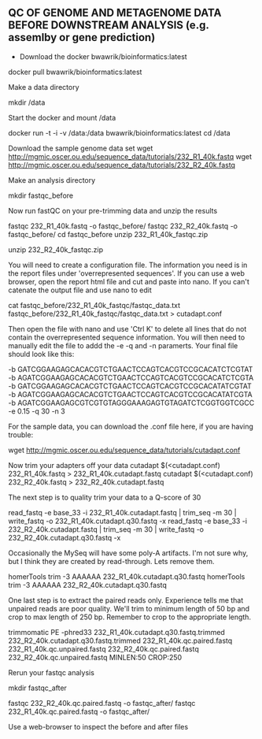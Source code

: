 ## QC OF GENOME AND METAGENOME DATA BEFORE DOWNSTREAM ANALYSIS (e.g. assemlby or gene prediction)

- Download the docker bwawrik/bioinformatics:latest

docker pull bwawrik/bioinformatics:latest

Make a data directory

mkdir /data

Start the docker and mount /data

docker run -t -i -v /data:/data bwawrik/bioinformatics:latest
cd /data

Download the sample genome data set wget http://mgmic.oscer.ou.edu/sequence_data/tutorials/232_R1_40k.fastq wget http://mgmic.oscer.ou.edu/sequence_data/tutorials/232_R2_40k.fastq

Make an analysis directory

mkdir fastqc_before

Now run fastQC on your pre-trimming data and unzip the results

fastqc 232_R1_40k.fastq -o fastqc_before/
fastqc 232_R2_40k.fastq -o fastqc_before/
cd fastqc_before
unzip 232_R1_40k_fastqc.zip

unzip 232_R2_40k_fastqc.zip


You will need to create a configuration file.  The information you need is in the report files under 'overrepresented sequences'.
If you can use a web browser, open the report html file and cut and paste into nano. If you can't catenate the output file and use nano to edit

cat  fastqc_before/232_R1_40k_fastqc/fastqc_data.txt fastqc_before/232_R1_40k_fastqc/fastqc_data.txt > cutadapt.conf

Then open the file with nano and use 'Ctrl K' to delete all lines that do not contain the overrepresented sequence information. You will then need to manually edit the file to addd the -e -q and -n paramerts.  Your final file should look like this:

-b GATCGGAAGAGCACACGTCTGAACTCCAGTCACGTCCGCACATCTCGTAT -b AGATCGGAAGAGCACACGTCTGAACTCCAGTCACGTCCGCACATCTCGTA -b GATCGGAAGAGCACACGTCTGAACTCCAGTCACGTCCGCACATATCGTAT -b AGATCGGAAGAGCACACGTCTGAACTCCAGTCACGTCCGCACATATCGTA -b AGATCGGAAGAGCGTCGTGTAGGGAAAGAGTGTAGATCTCGGTGGTCGCC -e 0.15 -q 30 -n 3

For the sample data, you can download the .conf file here, if you are having trouble:

wget http://mgmic.oscer.ou.edu/sequence_data/tutorials/cutadapt.conf

Now trim your adapters off your data
cutadapt $(<cutadapt.conf) 232_R1_40k.fastq > 232_R1_40k.cutadapt.fastq
cutadapt $(<cutadapt.conf) 232_R2_40k.fastq > 232_R2_40k.cutadapt.fastq


The next step is to quality trim your data to a Q-score of 30

read_fastq -e base_33 -i 232_R1_40k.cutadapt.fastq | trim_seq -m 30 | write_fastq -o 232_R1_40k.cutadapt.q30.fastq -x
read_fastq -e base_33 -i 232_R2_40k.cutadapt.fastq | trim_seq -m 30 | write_fastq -o 232_R2_40k.cutadapt.q30.fastq -x

Occasionally the MySeq will have some poly-A artifacts. I'm not sure why, but I think they are created by read-through. Lets remove them.

homerTools trim -3 AAAAAA 232_R1_40k.cutadapt.q30.fastq
homerTools trim -3 AAAAAA 232_R2_40k.cutadapt.q30.fastq

One last step is to extract the paired reads only.  Experience tells me that unpaired reads are poor quality. We'll trim to minimum length of 50 bp and crop to max length of 250 bp. Remember to crop to the appropriate length.

trimmomatic PE -phred33 232_R1_40k.cutadapt.q30.fastq.trimmed 232_R2_40k.cutadapt.q30.fastq.trimmed 232_R1_40k.qc.paired.fastq 232_R1_40k.qc.unpaired.fastq 232_R2_40k.qc.paired.fastq 232_R2_40k.qc.unpaired.fastq MINLEN:50 CROP:250

Rerun your fastqc analysis


mkdir fastqc_after

fastqc 232_R2_40k.qc.paired.fastq -o fastqc_after/
fastqc 232_R1_40k.qc.paired.fastq -o fastqc_after/

Use a web-browser to inspect the before and after files
